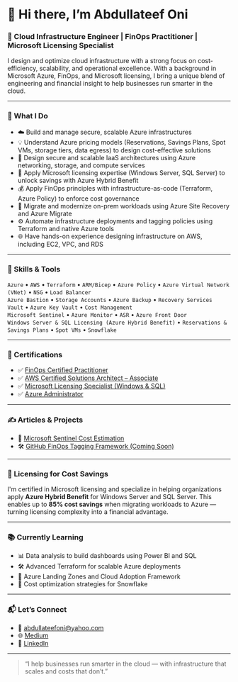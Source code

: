 # 👋 Hi there, I’m Abdullateef Oni

### 🚀 Cloud Infrastructure Engineer | FinOps Practitioner | Microsoft Licensing Specialist

I design and optimize cloud infrastructure with a strong focus on cost-efficiency, scalability, and operational excellence. With a background in Microsoft Azure, FinOps, and Microsoft licensing, I bring a unique blend of engineering and financial insight to help businesses run smarter in the cloud.

---

### 🧠 What I Do

- ☁️ Build and manage secure, scalable Azure infrastructures  
- 💡 Understand Azure pricing models (Reservations, Savings Plans, Spot VMs, storage tiers, data egress) to design cost-effective solutions  
- 🧱 Design secure and scalable IaaS architectures using Azure networking, storage, and compute services  
- 🧾 Apply Microsoft licensing expertise (Windows Server, SQL Server) to unlock savings with Azure Hybrid Benefit  
- 💰 Apply FinOps principles with infrastructure-as-code (Terraform, Azure Policy) to enforce cost governance  
- 🔁 Migrate and modernize on-prem workloads using Azure Site Recovery and Azure Migrate  
- ⚙️ Automate infrastructure deployments and tagging policies using Terraform and native Azure tools  
- 🌐 Have hands-on experience designing infrastructure on AWS, including EC2, VPC, and RDS 

---

### 📌 Skills & Tools

`Azure` • `AWS` • `Terraform` • `ARM/Bicep` • `Azure Policy` • `Azure Virtual Network (VNet)` • `NSG` • `Load Balancer`  
`Azure Bastion` • `Storage Accounts` • `Azure Backup` • `Recovery Services Vault` • `Azure Key Vault` • `Cost Management`  
`Microsoft Sentinel` • `Azure Monitor` • `ASR` • `Azure Front Door`  
`Windows Server & SQL Licensing (Azure Hybrid Benefit)` • `Reservations & Savings Plans` • `Spot VMs` • `Snowflake`

---


### 📜 Certifications

- ✅ [FinOps Certified Practitioner](https://link-to-your-cert.verifiable.io)  
- ✅ [AWS Certified Solutions Architect – Associate](https://link-to-your-cert.aws.training)  
- ✅ [Microsoft Licensing Specialist (Windows & SQL)](https://link-to-pdf-or-portfolio)
- ✅ [Azure Administrator](https://learn.microsoft.com/api/credentials/share/en-us/ONIABDULLATEEF-8289/BCCC06A5B6F4C428?sharingId=E21BA6A874FEB607)

---


### ✍️ Articles & Projects

- 🧮 [Microsoft Sentinel Cost Estimation](https://medium.com/@abdullateefoni/estimating-microsoft-sentinel-costs-understanding-key-components-02ac92f3cf1c)
- 🛠️ [GitHub FinOps Tagging Framework (Coming Soon)](#)

---

### 🧾 Licensing for Cost Savings

I'm certified in Microsoft licensing and specialize in helping organizations apply **Azure Hybrid Benefit** for Windows Server and SQL Server. This enables up to **85% cost savings** when migrating workloads to Azure — turning licensing complexity into a financial advantage.

---

### 📚 Currently Learning

- 📊 Data analysis to build dashboards using Power BI and SQL  
- 🛠️ Advanced Terraform for scalable Azure deployments  
- 🧩 Azure Landing Zones and Cloud Adoption Framework  
- 🔐 Cost optimization strategies for Snowflake  

---

### 📬 Let’s Connect

- 📧 [abdullateefoni@yahoo.com](mailto:abdullateefoni@yahoo.com)  
- 🌐 [Medium](https://medium.com/@abdullateefoni)  
- 💼 [LinkedIn](https://linkedin.com/in/abdullateefoni)

---

> “I help businesses run smarter in the cloud — with infrastructure that scales and costs that don’t.”







<!--
**El-magnificoxxii/El-magnificoxxii** is a ✨ _special_ ✨ repository because its `README.md` (this file) appears on your GitHub profile.

Here are some ideas to get you started:

- 🔭 I’m currently working on ...
- 🌱 I’m currently learning ...
- 👯 I’m looking to collaborate on ...
- 🤔 I’m looking for help with ...
- 💬 Ask me about ...
- 📫 How to reach me: ...
- 😄 Pronouns: ...
- ⚡ Fun fact: ...
-->
